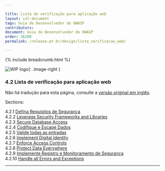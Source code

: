 ```yaml
---

title: Lista de verificação para aplicação web
layout: col-document
tags: Guia do Desenvolvedor do OWASP
contributors:
document: Guia do Desenvolvedor do OWASP
order: 26200
permalink: /release-pt-br/design/lista_verificacao_web/

---
```


{% include breadcrumb.html %}

<style type="text/css">
.image-right {
  height: 180px;
  display: block;
  margin-left: auto;
  margin-right: auto;
  float: right;
}
</style>

![WIP logo](../../../assets/images/dg_wip.png "Trabalho em andamento"){: .image-right }

### 4.2 Lista de verificação para aplicação web

Não há tradução para esta página, consulte a [versão original em inglês][release0602].

Sections:

4.2.1 [Defina Requisitos de Segurança](01-define-security-requirements.md)  
4.2.2 [Leverage Security Frameworks and Libraries](02-frameworks-libraries.md)  
4.2.3 [Secure Database Access](03-secure-database-access.md)  
4.2.4 [Codifique e Escape Dados](04-encode-escape-data.md)  
4.2.5 [Valide todas as entradas](05-validate-inputs.md)  
4.2.6 [Implement Digital Identity](06-digital-identity.md)  
4.2.7 [Enforce Access Controls](07-access-controls.md)  
4.2.8 [Protect Data Everywhere](08-protect-data.md)  
4.2.9 [Implemente Registro e Monitoramento de Segurança](09-logging-monitoring.md)  
4.2.10 [Handle all Errors and Exceptions](10-handle-errors-exceptions.md)  

----

[release0602]: https://github.com/OWASP/www-project-developer-guide/blob/main/draft/06-design/02-web-app-checklist/toc.md

